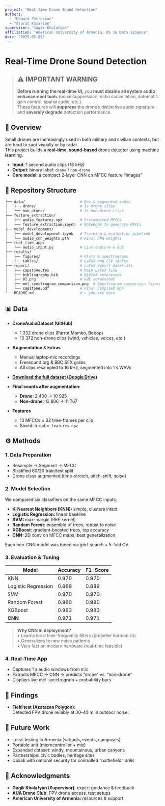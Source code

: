 ```yaml
---
project: "Real-Time Drone Sound Detection"
authors:
  - "Eduard Petrosyan"
  - "Ararat Kazarian"
supervisor: "Gagik Khalafyan"
affiliation: "American University of Armenia, BS in Data Science"
date: "2025-05-09"
---
```


# Real-Time Drone Sound Detection

> ## ⚠️ **IMPORTANT WARNING**
> **Before running the real-time UI,** you **must disable all system audio enhancement tools** (noise suppression, echo cancellation, automatic gain control, spatial audio, etc.).  
> These features will **suppress** the drone’s distinctive audio signature and **severely degrade** detection performance.

## 📖 Overview
Small drones are increasingly used in both military and civilian contexts, but are hard to spot visually or by radar.  
This project builds a **real-time**, **sound-based** drone detector using machine learning.

- **Input**: 1 second audio clips (16 kHz)  
- **Output**: binary label: `drone` / `non-drone`  
- **Core model**: a compact 2-layer CNN on MFCC feature “images”  

## 📂 Repository Structure
```bash
├── data/                         # Raw & segmented audio
│   ├── drone/                    # 1s drone clips
│   └── non_drone/                # 1s non-drone clips
├── feature_extraction/           
│   ├── audio_features.npz        # Precomputed MFCCs
│   └── feature_extraction.ipynb  # Notebook to generate MFCCs
├── model_development/
│   ├── model_development.ipynb   # Training & evaluation pipeline
│   └── audio_cnn_weights.pth     # Final CNN weights
├── real_time_app/
│   └── audio_input.py            # Live capture & GUI
├── results/
│   ├── figures/                  # Plots & spectrograms
│   └── tables/                   # LaTeX and CSV tables
├── report/                       # LaTeX report materials
│   ├── capstone.tex              # Main LaTeX file
│   ├── bibliography.bib          # BibTeX references
│   ├── UI.png                    # GUI screenshot
│   ├── mel_spectrogram_comparison.png  # Spectrogram comparison figure
│   └── capstone.pdf              # Final compiled PDF
└── README.md                     # ← you are here

```

## 📊 Data

- **DroneAudioDataset (GitHub)**
  - 1 332 drone clips (Parrot Mambo, Bebop)  
  - 10 372 non-drone clips (wind, vehicles, voices, etc.)

- **Augmentation & Extras**
  - Manual laptop‐mic recordings  
  - Freesound.org & BBC SFX grabs  
  - All clips resampled to 16 kHz, segmented into 1 s WAVs
  
- **[Download the full dataset (Google Drive)](https://drive.google.com/file/d/1wigM2843y82162ZKT2NGBOlYmm8BQFwa/view?usp=sharing)**

- **Final counts after augmentation:**
  - **Drone**: 2 400 → 10 925  
  - **Non-drone**: 13 806 → 11 767  

- **Features**
  - 13 MFCCs × 32 time-frames per clip  
  - Saved in `audio_features.npz`  

## ⚙️ Methods

### 1. Data Preparation
- Resample → Segment → MFCC  
- Stratified 80/20 train/test split  
- Drone class augmented (time-stretch, pitch-shift, noise)  

### 2. Model Selection
We compared six classifiers on the same MFCC inputs:  
- **K-Nearest Neighbors (KNN):** simple, clusters intact  
- **Logistic Regression:** linear baseline  
- **SVM:** max-margin (RBF kernel)  
- **Random Forest:** ensemble of trees, robust to noise  
- **XGBoost:** gradient-boosted trees, top accuracy  
- **CNN:** 2D conv on MFCC maps, best generalization  

Each non-CNN model was tuned via grid-search + 5-fold CV.

### 3. Evaluation & Tuning
| Model                 | Accuracy | F1-Score |
|-----------------------|----------|----------|
| KNN                   | 0.970    | 0.970    |
| Logistic Regression   | 0.889    | 0.889    |
| SVM                   | 0.970    | 0.970    |
| Random Forest         | 0.980    | 0.980    |
| XGBoost               | 0.983    | 0.983    |
| **CNN**               | 0.971    | 0.971    |

> **Why CNN in deployment?**  
> • Learns local time-frequency filters (propeller harmonics)  
> • Generalizes to new noise patterns  
> • Very fast on modern hardware (real-time feasible)  

### 4. Real-Time App
- Captures 1 s audio windows from mic  
- Extracts MFCC → CNN → predicts “drone” vs. “non-drone”  
- Displays live mel-spectrogram + probability bars  

## 🔎 Findings
- **Field test (Azatazen Polygon):**  
  Detected FPV drone reliably at 30–40 m in outdoor noise.  

## 🚀 Future Work
- Local testing in Armenia (schools, events, campuses)  
- Portable unit (microcontroller + mic)  
- Expanded dataset: windy, mountainous, urban canyons  
- Partnerships: civic bodies, heritage sites  
- Collab with national security for controlled “battlefield” drills  

## 🙏 Acknowledgments
- **Gagik Khalafyan (Supervisor):** expert guidance & feedback  
- **AUA Drone Club:** FPV drone access, test setups  
- **American University of Armenia:** resources & support  


